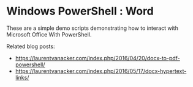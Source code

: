 # Windows PowerShell : Word

These are a simple demo scripts demonstrating how to interact with Microsoft Office With PowerShell.

Related blog posts: 
- https://laurentvanacker.com/index.php/2016/04/20/docx-to-pdf-powershell/
- https://laurentvanacker.com/index.php/2016/05/17/docx-hypertext-links/

